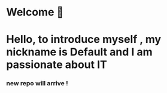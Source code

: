 <h1>  Welcome 👋<h1>
Hello, to introduce myself , my nickname is Default and I am passionate about IT

### new repo will arrive ! 
